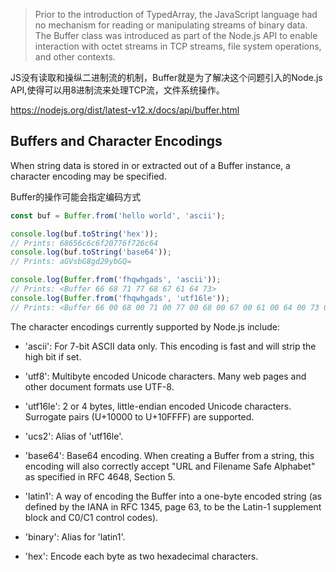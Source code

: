 > Prior to the introduction of TypedArray, the JavaScript language had no mechanism for reading or manipulating streams of binary data. The Buffer class was introduced as part of the Node.js API to enable interaction with octet streams in TCP streams, file system operations, and other contexts.

JS没有读取和操纵二进制流的机制，Buffer就是为了解决这个问题引入的Node.js API,使得可以用8进制流来处理TCP流，文件系统操作。

https://nodejs.org/dist/latest-v12.x/docs/api/buffer.html

## Buffers and Character Encodings
When string data is stored in or extracted out of a Buffer instance, a character encoding may be specified.

Buffer的操作可能会指定编码方式
```JavaScript
const buf = Buffer.from('hello world', 'ascii');

console.log(buf.toString('hex'));
// Prints: 68656c6c6f20776f726c64
console.log(buf.toString('base64'));
// Prints: aGVsbG8gd29ybGQ=

console.log(Buffer.from('fhqwhgads', 'ascii'));
// Prints: <Buffer 66 68 71 77 68 67 61 64 73>
console.log(Buffer.from('fhqwhgads', 'utf16le'));
// Prints: <Buffer 66 00 68 00 71 00 77 00 68 00 67 00 61 00 64 00 73 00>
```

The character encodings currently supported by Node.js include:
- 'ascii': For 7-bit ASCII data only. This encoding is fast and will strip the high bit if set.

- 'utf8': Multibyte encoded Unicode characters. Many web pages and other document formats use UTF-8.

- 'utf16le': 2 or 4 bytes, little-endian encoded Unicode characters. Surrogate pairs (U+10000 to U+10FFFF) are supported.

- 'ucs2': Alias of 'utf16le'.

- 'base64': Base64 encoding. When creating a Buffer from a string, this encoding will also correctly accept "URL and Filename Safe Alphabet" as specified in RFC 4648, Section 5.

- 'latin1': A way of encoding the Buffer into a one-byte encoded string (as defined by the IANA in RFC 1345, page 63, to be the Latin-1 supplement block and C0/C1 control codes).

- 'binary': Alias for 'latin1'.

- 'hex': Encode each byte as two hexadecimal characters.
